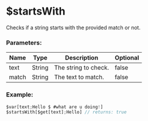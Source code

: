 # $startsWith
Checks if a string starts with the provided match or not.

### Parameters:
| Name          | Type        | Description                        | Optional |
| ------------- | ----------- | ---------------------------------- | -------- |
| text          | String      | The string to check.               | false    |
| match         | String      | The text to match.                 | false    |

### Example:
```js
$var[text;Hello $ #what are u doing!]
$startsWith[$get[text];Hello] // returns: true
```
